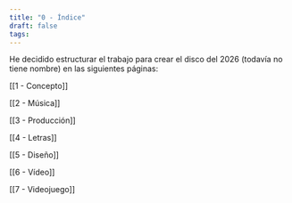 ```yaml
---
title: "0 - Índice"
draft: false
tags:
---
```

He decidido estructurar el trabajo para crear el disco del 2026 (todavía no tiene nombre) en las siguientes páginas:

[[1 - Concepto]]

[[2 - Música]]

[[3 - Producción]]

[[4 - Letras]]

[[5 - Diseño]]

[[6 - Vídeo]]

[[7 - Videojuego]]
